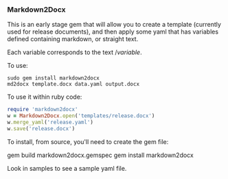### Markdown2Docx

This is an early stage gem that will allow you to create a template (currently used for release documents), and then apply some yaml that has variables defined containing markdown, or straight text.

Each variable corresponds to the text $/variable$.

To use:

```
sudo gem install markdown2docx
md2docx template.docx data.yaml output.docx
```

To use it within ruby code:

```ruby
require 'markdown2docx'
w = Markdown2Docx.open('templates/release.docx')
w.merge_yaml('release.yaml')
w.save('release.docx')
```

To install, from source, you'll need to create the gem file:

gem build markdown2docx.gemspec
gem install markdown2docx

Look in samples to see a sample yaml file.
